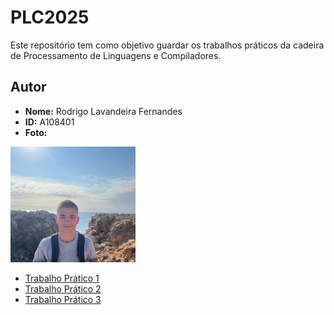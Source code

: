 # PLC2025

Este repositório tem como objetivo guardar os trabalhos práticos da cadeira de Processamento de Linguagens e Compiladores.

## Autor
- **Nome:** Rodrigo Lavandeira Fernandes
- **ID:** A108401
- **Foto:** 
<img src="github.jpeg" alt="Foto do autor" width="200">



* [Trabalho Prático 1](./TP1/)
* [Trabalho Prático 2](./TP2/)
* [Trabalho Prático 3](./TP3/)